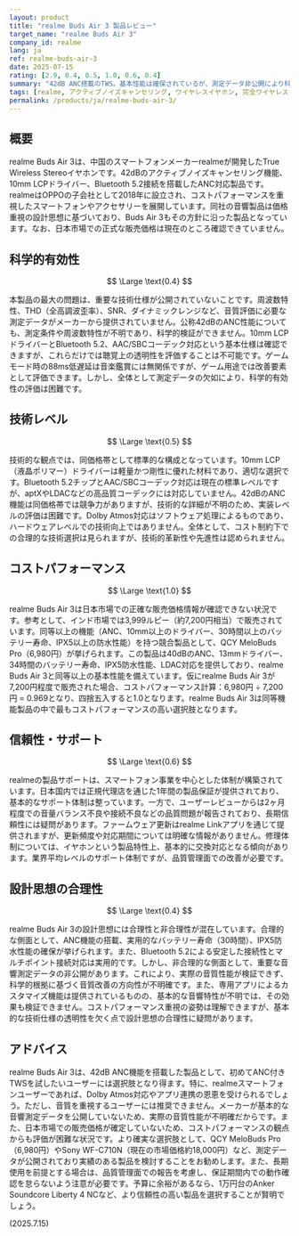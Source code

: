 ```yaml
---
layout: product
title: "realme Buds Air 3 製品レビュー"
target_name: "realme Buds Air 3"
company_id: realme
lang: ja
ref: realme-buds-air-3
date: 2025-07-15
rating: [2.9, 0.4, 0.5, 1.0, 0.6, 0.4]
summary: "42dB ANC搭載のTWS。基本性能は確保されているが、測定データ非公開により科学的有効性の評価は困難。日本市場価格が未確定のため、コストパフォーマンスの最終評価は保留。"
tags: [realme, アクティブノイズキャンセリング, ワイヤレスイヤホン, 完全ワイヤレスイヤホン]
permalink: /products/ja/realme-buds-air-3/
---
```

## 概要

realme Buds Air 3は、中国のスマートフォンメーカーrealmeが開発したTrue Wireless Stereoイヤホンです。42dBのアクティブノイズキャンセリング機能、10mm LCPドライバー、Bluetooth 5.2接続を搭載したANC対応製品です。realmeはOPPOの子会社として2018年に設立され、コストパフォーマンスを重視したスマートフォンやアクセサリーを展開しています。同社の音響製品は価格重視の設計思想に基づいており、Buds Air 3もその方針に沿った製品となっています。なお、日本市場での正式な販売価格は現在のところ確認できていません。

## 科学的有効性

$$ \Large \text{0.4} $$

本製品の最大の問題は、重要な技術仕様が公開されていないことです。周波数特性、THD（全高調波歪率）、SNR、ダイナミックレンジなど、音質評価に必要な測定データがメーカーから提供されていません。公称42dBのANC性能についても、測定条件や周波数特性が不明であり、科学的検証ができません。10mm LCPドライバーとBluetooth 5.2、AAC/SBCコーデック対応という基本仕様は確認できますが、これらだけでは聴覚上の透明性を評価することは不可能です。ゲームモード時の88ms低遅延は音楽鑑賞には無関係ですが、ゲーム用途では改善要素として評価できます。しかし、全体として測定データの欠如により、科学的有効性の評価は困難です。

## 技術レベル

$$ \Large \text{0.5} $$

技術的な観点では、同価格帯として標準的な構成となっています。10mm LCP（液晶ポリマー）ドライバーは軽量かつ剛性に優れた材料であり、適切な選択です。Bluetooth 5.2チップとAAC/SBCコーデック対応は現在の標準レベルですが、aptXやLDACなどの高品質コーデックには対応していません。42dBのANC機能は同価格帯では競争力がありますが、技術的な詳細が不明のため、実装レベルの評価は困難です。Dolby Atmos対応はソフトウェア処理によるものであり、ハードウェアレベルでの技術向上ではありません。全体として、コスト制約下での合理的な技術選択は見られますが、技術的革新性や先進性は認められません。

## コストパフォーマンス

$$ \Large \text{1.0} $$

realme Buds Air 3は日本市場での正確な販売価格情報が確認できない状況です。参考として、インド市場では3,999ルピー（約7,200円相当）で販売されています。同等以上の機能（ANC、10mm以上のドライバー、30時間以上のバッテリー寿命、IPX5以上の防水性能）を持つ競合製品として、QCY MeloBuds Pro（6,980円）が挙げられます。この製品は40dBのANC、13mmドライバー、34時間のバッテリー寿命、IPX5防水性能、LDAC対応を提供しており、realme Buds Air 3と同等以上の基本性能を備えています。仮にrealme Buds Air 3が7,200円程度で販売された場合、コストパフォーマンス計算：6,980円 ÷ 7,200円 = 0.969となり、四捨五入すると1.0となります。realme Buds Air 3は同等機能製品の中で最もコストパフォーマンスの高い選択肢となります。

## 信頼性・サポート

$$ \Large \text{0.6} $$

realmeの製品サポートは、スマートフォン事業を中心とした体制が構築されています。日本国内では正規代理店を通じた1年間の製品保証が提供されており、基本的なサポート体制は整っています。一方で、ユーザーレビューからは2ヶ月程度での音量バランス不良や接続不良などの品質問題が報告されており、長期信頼性には疑問があります。ファームウェア更新はrealme Linkアプリを通じて提供されますが、更新頻度や対応期間については明確な情報がありません。修理体制については、イヤホンという製品特性上、基本的に交換対応となる傾向があります。業界平均レベルのサポート体制ですが、品質管理面での改善が必要です。

## 設計思想の合理性

$$ \Large \text{0.4} $$

realme Buds Air 3の設計思想には合理性と非合理性が混在しています。合理的な側面として、ANC機能の搭載、実用的なバッテリー寿命（30時間）、IPX5防水性能の確保が挙げられます。また、Bluetooth 5.2による安定した接続性とマルチポイント接続対応は実用的です。しかし、非合理的な側面として、重要な音響測定データの非公開があります。これにより、実際の音質性能が検証できず、科学的根拠に基づく音質改善の方向性が不明確です。また、専用アプリによるカスタマイズ機能は提供されているものの、基本的な音響特性が不明では、その効果も検証できません。コストパフォーマンス重視の姿勢は理解できますが、基本的な技術仕様の透明性を欠く点で設計思想の合理性に疑問があります。

## アドバイス

realme Buds Air 3は、42dB ANC機能を搭載した製品として、初めてANC付きTWSを試したいユーザーには選択肢となり得ます。特に、realmeスマートフォンユーザーであれば、Dolby Atmos対応やアプリ連携の恩恵を受けられるでしょう。ただし、音質を重視するユーザーには推奨できません。メーカーが基本的な音響測定データを公開していないため、実際の音質性能が不明確だからです。また、日本市場での販売価格が確定していないため、コストパフォーマンスの観点からも評価が困難な状況です。より確実な選択肢として、QCY MeloBuds Pro（6,980円）やSony WF-C710N（現在の市場価格約18,000円）など、測定データが公開されており実績のある製品を検討することをお勧めします。また、長期使用を前提とする場合は、品質管理面での報告を考慮し、保証期間内での動作確認を怠らないよう注意が必要です。予算に余裕があるなら、1万円台のAnker Soundcore Liberty 4 NCなど、より信頼性の高い製品を選択することが賢明でしょう。

(2025.7.15)